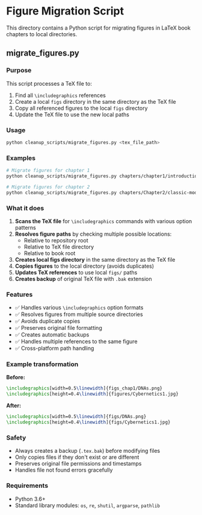 # Figure Migration Script

This directory contains a Python script for migrating figures in LaTeX book chapters to local directories.

## migrate_figures.py

### Purpose
This script processes a TeX file to:
1. Find all `\includegraphics` references
2. Create a local `figs` directory in the same directory as the TeX file
3. Copy all referenced figures to the local `figs` directory
4. Update the TeX file to use the new local paths

### Usage

```bash
python cleanup_scripts/migrate_figures.py <tex_file_path>
```

### Examples

```bash
# Migrate figures for chapter 1
python cleanup_scripts/migrate_figures.py chapters/chapter1/introduction.tex

# Migrate figures for chapter 2
python cleanup_scripts/migrate_figures.py chapters/Chapter2/classic-models.tex
```

### What it does

1. **Scans the TeX file** for `\includegraphics` commands with various option patterns
2. **Resolves figure paths** by checking multiple possible locations:
   - Relative to repository root
   - Relative to TeX file directory
   - Relative to book root
3. **Creates local figs directory** in the same directory as the TeX file
4. **Copies figures** to the local directory (avoids duplicates)
5. **Updates TeX references** to use local `figs/` paths
6. **Creates backup** of original TeX file with `.bak` extension

### Features

- ✅ Handles various `\includegraphics` option formats
- ✅ Resolves figures from multiple source directories
- ✅ Avoids duplicate copies
- ✅ Preserves original file formatting
- ✅ Creates automatic backups
- ✅ Handles multiple references to the same figure
- ✅ Cross-platform path handling

### Example transformation

**Before:**
```latex
\includegraphics[width=0.5\linewidth]{figs_chap1/DNAs.png}
\includegraphics[height=0.4\linewidth]{figures/Cybernetics1.jpg}
```

**After:**
```latex
\includegraphics[width=0.5\linewidth]{figs/DNAs.png}
\includegraphics[height=0.4\linewidth]{figs/Cybernetics1.jpg}
```

### Safety

- Always creates a backup (`.tex.bak`) before modifying files
- Only copies files if they don't exist or are different
- Preserves original file permissions and timestamps
- Handles file not found errors gracefully

### Requirements

- Python 3.6+
- Standard library modules: `os`, `re`, `shutil`, `argparse`, `pathlib` 